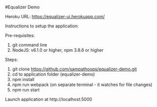 #Equalizer Demo

Heroku URL: https://equalizer-ui.herokuapp.com/

Instructions to setup the application:

Pre-requisites:

1. git command line
2. NodeJS: v6.1.0 or higher, npm 3.8.6 or higher

Steps:

1. git clone https://github.com/sampathoops/equalizer-demo.git
2. cd to application folder (equalizer-demo)
3. npm install
4. npm run webpack (on separate terminal - it watches for file changes)
5. npm run start

Launch application at http://localhost:5000